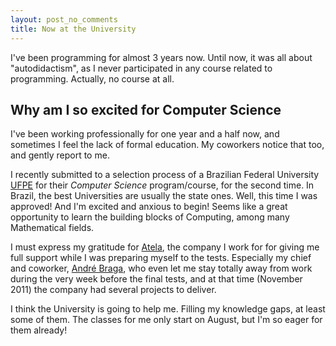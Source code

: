 ```yaml
---
layout: post_no_comments
title: Now at the University
---
```


<span class="drops">I</span>'ve been programming for almost 3 years now. Until now, it was all about "autodidactism", as I never participated in any course related to programming. Actually, no course at all.

## Why am I so excited for Computer Science

I've been working professionally for one year and a half now, and sometimes I feel the lack of formal education. My coworkers notice that too, and gently report to me.

I recently submitted to a selection process of a Brazilian Federal University [UFPE] for their *Computer Science* program/course, for the second time. In Brazil, the best Universities are usually the state ones. Well, this time I was approved! And I'm excited and anxious to begin! Seems like a great opportunity to learn the building blocks of Computing, among many Mathematical fields.

I must express my gratitude for [Atela], the company I work for for giving me full support while I was preparing myself to the tests. Especially my chief and coworker, [André Braga], who even let me stay totally away from work during the very week before the final tests, and at that time (November 2011) the company had several projects to deliver.

I think the University is going to help me. Filling my knowledge gaps, at least some of them. The classes for me only start on August, but I'm so eager for them already!

[UFPE]: http://www.ufpe.br/ufpenova
[Atela]: http://atela.com.br
[André Braga]: http://twitter.com/#!/abbraga